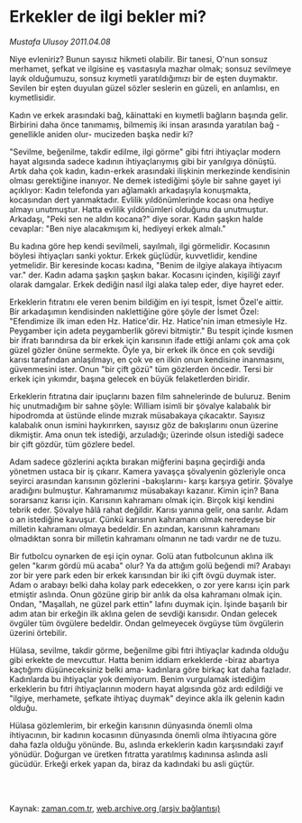 # Erkekler de ilgi bekler mi?

*Mustafa Ulusoy 2011.04.08*

<td class="columnist-detail">
<p>Niye evleniriz? Bunun sayısız hikmeti olabilir. Bir tanesi, O'nun sonsuz merhamet, şefkat ve ilgisine eş vasıtasıyla mazhar olmak; sonsuz sevilmeye layık olduğumuzu, sonsuz kıymetli yaratıldığımızı bir de eşten duymaktır. Sevilen bir eşten duyulan güzel sözler seslerin en güzeli, en anlamlısı, en kıymetlisidir.</p>
<p>
<div id="haberMetinDiv">
<p>Kadın ve erkek arasındaki bağ, kâinattaki en kıymetli bağların başında gelir. Birbirini daha önce tanımamış, bilmemiş iki insan arasında yaratılan bağ -genellikle aniden olur- mucizeden başka nedir ki?
<p>"Sevilme, beğenilme, takdir edilme, ilgi görme" gibi fıtri ihtiyaçlar modern hayat algısında sadece kadının ihtiyaçlarıymış gibi bir yanılgıya dönüştü. Artık daha çok kadın, kadın-erkek arasındaki ilişkinin merkezinde kendisinin olması gerektiğine inanıyor. Ne demek istediğimi şöyle bir sahne gayet iyi açıklıyor: Kadın telefonda yarı ağlamaklı arkadaşıyla konuşmakta, kocasından dert yanmaktadır. Evlilik yıldönümlerinde kocası ona hediye almayı unutmuştur. Hatta evlilik yıldönümleri olduğunu da unutmuştur. Arkadaşı, "Peki sen ne aldın kocana?" diye sorar. Kadın şaşkın halde cevaplar: "Ben niye alacakmışım ki, hediyeyi erkek almalı."
<p>Bu kadına göre hep kendi sevilmeli, sayılmalı, ilgi görmelidir. Kocasının böylesi ihtiyaçları sanki yoktur. Erkek güçlüdür, kuvvetlidir, kendine yetmelidir. Bir keresinde kocası kadına, "Benim de ilgiye alakaya ihtiyacım var." der. Kadın adama şaşkın şaşkın bakar. Kocasını içinden, kişiliği zayıf olarak damgalar. Erkek dediğin nasıl ilgi alaka talep eder, diye hayret eder.
<p>Erkeklerin fıtratını ele veren benim bildiğim en iyi tespit, İsmet Özel'e aittir. Bir arkadaşımın kendisinden naklettiğine göre şöyle der İsmet Özel: "Efendimize ilk iman eden Hz. Hatice'dir. Hz. Hatice'nin iman etmesiyle Hz. Peygamber için adeta peygamberlik görevi bitmiştir." Bu tespit içinde kısmen bir ifratı barındırsa da bir erkek için karısının ifade ettiği anlamı çok ama çok güzel gözler önüne sermekte. Öyle ya, bir erkek ilk önce en çok sevdiği karısı tarafından anlaşılmayı, en çok ve en ilkin onun kendisine inanmasını, güvenmesini ister. Onun "bir çift gözü" tüm gözlerden öncedir. Tersi bir erkek için yıkımdır, başına gelecek en büyük felaketlerden biridir.
<p>Erkeklerin fıtratına dair ipuçlarını bazen film sahnelerinde de buluruz. Benim hiç unutmadığım bir sahne şöyle: William isimli bir şövalye kalabalık bir hipodromda at üstünde elinde mızrak müsabakaya çıkacaktır. Sayısız kalabalık onun ismini haykırırken, sayısız göz de bakışlarını onun üzerine dikmiştir. Ama onun tek istediği, arzuladığı; üzerinde olsun istediği sadece bir çift gözdür, tüm gözlere bedel.
<p>Adam sadece gözlerini açıkta bırakan miğferini başına geçirdiği anda yönetmen ustaca bir iş çıkarır. Kamera yavaşça şövalyenin gözleriyle onca seyirci arasından karısının gözlerini -bakışlarını- karşı karşıya getirir. Şövalye aradığını bulmuştur. Kahramanımız müsabakayı kazanır. Kimin için? Bana sorarsanız karısı için. Karısının kahramanı olmak için. Birçok kişi kendini tebrik eder. Şövalye hâlâ rahat değildir. Karısı yanına gelir, ona sarılır. Adam o an istediğine kavuşur. Çünkü karısının kahramanı olmak neredeyse bir milletin kahramanı olmaya bedeldir. En azından, karısının kahramanı olmadıktan sonra bir milletin kahramanı olmanın ne tadı vardır ne de tuzu.
<p>Bir futbolcu oynarken de eşi için oynar. Golü atan futbolcunun aklına ilk gelen "karım gördü mü acaba" olur? Ya da attığım golü beğendi mi? Arabayı zor bir yere park eden bir erkek karısından bir iki çift övgü duymak ister. Adam o arabayı belki daha kolay park edecekken, o zor yere karısı için park etmiştir aslında. Onun gözüne girip bir anlık da olsa kahramanı olmak için. Ondan, "Maşallah, ne güzel park ettin" lafını duymak için. İşinde başarılı bir adım atan bir erkeğin ilk aklına gelen de sevdiği karısıdır. Ondan gelecek övgüler tüm övgülere bedeldir. Ondan gelmeyecek övgüyse tüm övgülerin üzerini örtebilir.
<p>Hülasa, sevilme, takdir görme, beğenilme gibi fıtri ihtiyaçlar kadında olduğu gibi erkekte de mevcuttur. Hatta benim iddiam erkeklerde -biraz abartıya kaçtığımı düşüneceksiniz belki ama- kadınlara göre birkaç kat daha fazladır. Kadınlarda bu ihtiyaçlar yok demiyorum. Benim vurgulamak istediğim erkeklerin bu fıtri ihtiyaçlarının modern hayat algısında göz ardı edildiği ve "ilgiye, merhamete, şefkate ihtiyaç duymak" deyince akla ilk gelenin kadın olduğu.
<p>Hülasa gözlemlerim, bir erkeğin karısının dünyasında önemli olma ihtiyacının, bir kadının kocasının dünyasında önemli olma ihtiyacına göre daha fazla olduğu yönünde. Bu, aslında erkeklerin kadın karşısındaki zayıf yönüdür. Doğurgan ve üretken fıtratta yaratılmış kadınınsa aslında asli gücüdür. Erkeği erkek yapan da, biraz da kadındaki bu asli güçtür. </p></p></p></p></p></p></p></p></p></div>
</p>


<p><br>
		 </br></p></td>

Kaynak: [zaman.com.tr](http://zaman.com.tr/yazar.do?yazino=1118404), [web.archive.org (arşiv bağlantısı)](http://web.archive.org/web/20110905075734/http://zaman.com.tr:80/yazar.do?yazino=1118404)
